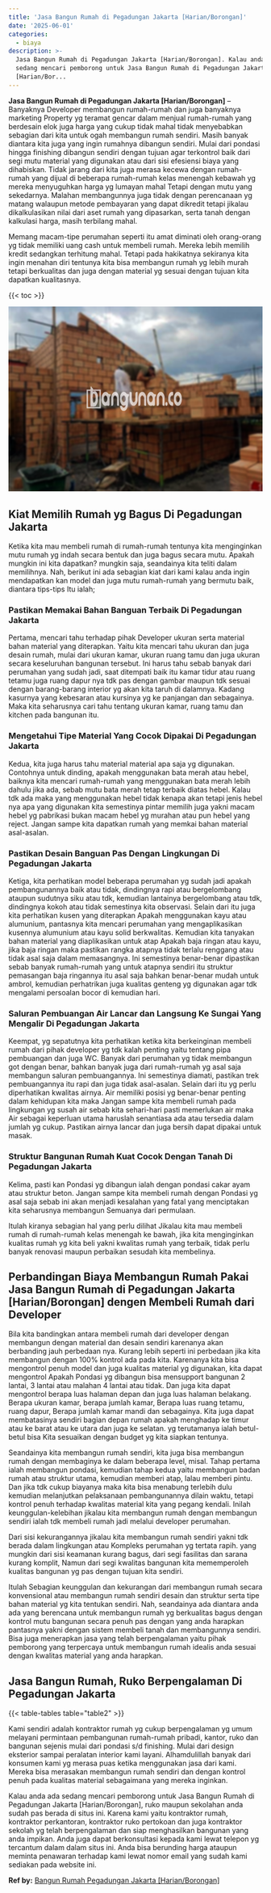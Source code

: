 ```yaml
---
title: 'Jasa Bangun Rumah di Pegadungan Jakarta [Harian/Borongan]'
date: '2025-06-01'
categories:
  - biaya
description: >-
  Jasa Bangun Rumah di Pegadungan Jakarta [Harian/Borongan]. Kalau anda ada
  sedang mencari pemborong untuk Jasa Bangun Rumah di Pegadungan Jakarta
  [Harian/Bor...
---
```


**Jasa Bangun Rumah di Pegadungan Jakarta \[Harian/Borongan\]** – Banyaknya Developer membangun rumah-rumah dan juga banyaknya marketing Property yg teramat gencar dalam menjual rumah-rumah yang berdesain elok juga harga yang cukup tidak mahal tidak menyebabkan sebagian dari kita untuk ogah membangun rumah sendiri. Masih banyak diantara kita juga yang ingin rumahnya dibangun sendiri. Mulai dari pondasi hingga finishing dibangun sendiri dengan tujuan agar terkontrol baik dari segi mutu material yang digunakan atau dari sisi efesiensi biaya yang dihabiskan. Tidak jarang dari kita juga merasa kecewa dengan rumah-rumah yang dijual di beberapa rumah-rumah kelas menengah kebawah yg mereka menyuguhkan harga yg lumayan mahal Tetapi dengan mutu yang sekedarnya. Malahan membangunnya juga tidak dengan perencanaan yg matang walaupun metode pembayaran yang dapat dikredit tetapi jikalau dikalkulasikan nilai dari aset rumah yang dipasarkan, serta tanah dengan kalkulasi harga, masih terbilang mahal.

Memang macam-tipe perumahan seperti itu amat diminati oleh orang-orang yg tidak memiliki uang cash untuk membeli rumah. Mereka lebih memilih kredit sedangkan terhitung mahal. Tetapi pada hakikatnya sekiranya kita ingin menahan diri tentunya kita bisa membangun rumah yg lebih murah tetapi berkualitas dan juga dengan material yg sesuai dengan tujuan kita dapatkan kualitasnya.

{{< toc >}}

![Jasa Bangun Rumah di Pegadungan Jakarta [Harian/Borongan]](/images/borong-bangunan-27.png)

## Kiat Memilih Rumah yg Bagus Di Pegadungan Jakarta

Ketika kita mau membeli rumah di rumah-rumah tentunya kita menginginkan mutu rumah yg indah secara bentuk dan juga bagus secara mutu. Apakah mungkin ini kita dapatkan? mungkin saja, seandainya kita teliti dalam memilihnya. Nah, berikut ini ada sebagian kiat dari kami kalau anda ingin mendapatkan kan model dan juga mutu rumah-rumah yang bermutu baik, diantara tips-tips Itu ialah;

### Pastikan Memakai Bahan Banguan Terbaik Di Pegadungan Jakarta

Pertama, mencari tahu terhadap pihak Developer ukuran serta material bahan material yang diterapkan. Yaitu kita mencari tahu ukuran dan juga desain rumah, mulai dari ukuran kamar, ukuran ruang tamu dan juga ukuran secara keseluruhan bangunan tersebut. Ini harus tahu sebab banyak dari perumahan yang sudah jadi, saat ditempati baik itu kamar tidur atau ruang tetamu juga ruang dapur nya tdk pas dengan gambar maupun tdk sesuai dengan barang-barang interior yg akan kita taruh di dalamnya. Kadang kasurnya yang kebesaran atau kursinya yg ke panjangan dan sebagainya. Maka kita seharusnya cari tahu tentang ukuran kamar, ruang tamu dan kitchen pada bangunan itu.

### Mengetahui Tipe Material Yang Cocok Dipakai Di Pegadungan Jakarta

Kedua, kita juga harus tahu material material apa saja yg digunakan. Contohnya untuk dinding, apakah menggunakan bata merah atau hebel, baiknya kita mencari rumah-rumah yang menggunakan bata merah lebih dahulu jika ada, sebab mutu bata merah tetap terbaik diatas hebel. Kalau tdk ada maka yang menggunakan hebel tidak kenapa akan tetapi jenis hebel nya apa yang digunakan kita semestinya pintar memilih juga yakni macam hebel yg pabrikasi bukan macam hebel yg murahan atau pun hebel yang reject. Jangan sampe kita dapatkan rumah yang memkai bahan material asal-asalan.

### Pastikan Desain Banguan Pas Dengan Lingkungan Di Pegadungan Jakarta

Ketiga, kita perhatikan model beberapa perumahan yg sudah jadi apakah pembangunannya baik atau tidak, dindingnya rapi atau bergelombang ataupun sudutnya siku atau tdk, kemudian lantainya bergelombang atau tdk, dindingnya kokoh atau tidak semestinya kita observasi. Selain dari itu juga kita perhatikan kusen yang diterapkan Apakah menggunakan kayu atau alumunium, pantasnya kita mencari perumahan yang mengaplikasikan kusennya alumunium atau kayu solid berkwalitas. Kemudian kita tanyakan bahan material yang diaplikasikan untuk atap Apakah baja ringan atau kayu, jika baja ringan maka pastikan rangka atapnya tidak terlalu renggang atau tidak asal saja dalam memasangnya. Ini semestinya benar-benar dipastikan sebab banyak rumah-rumah yang untuk atapnya sendiri itu struktur pemasangan baja ringannya itu asal saja bahkan benar-benar mudah untuk ambrol, kemudian perhatrikan juga kualitas genteng yg digunakan agar tdk mengalami persoalan bocor di kemudian hari.

### Saluran Pembuangan Air Lancar dan Langsung Ke Sungai Yang Mengalir Di Pegadungan Jakarta

Keempat, yg sepatutnya kita perhatikan ketika kita berkeinginan membeli rumah dari pihak developer yg tdk kalah penting yaitu tentang pipa pembuangan dan juga WC. Banyak dari perumahan yg tidak membangun got dengan benar, bahkan banyak juga dari rumah-rumah yg asal saja membangun saluran pembuangannya. Ini semestinya diamati, pastikan trek pembuangannya itu rapi dan juga tidak asal-asalan. Selain dari itu yg perlu diperhatikan kwalitas airnya. Air memiliki posisi yg benar-benar penting dalam kehidupan kita maka Jangan sampe kita membeli rumah pada lingkungan yg susah air sebab kita sehari-hari pasti memerlukan air maka Air sebagai keperluan utama haruslah senantiasa ada atau tersedia dalam jumlah yg cukup. Pastikan airnya lancar dan juga bersih dapat dipakai untuk masak.

### Struktur Bangunan Rumah Kuat Cocok Dengan Tanah Di Pegadungan Jakarta

Kelima, pasti kan Pondasi yg dibangun ialah dengan pondasi cakar ayam atau struktur beton. Jangan sampe kita membeli rumah dengan Pondasi yg asal saja sebab ini akan menjadi kesalahan yang fatal yang menciptakan kita seharusnya membangun Semuanya dari permulaan.

Itulah kiranya sebagian hal yang perlu dilihat Jikalau kita mau membeli rumah di rumah-rumah kelas menengah ke bawah, jika kita menginginkan kualitas rumah yg kita beli yakni kwalitas rumah yang terbaik, tidak perlu banyak renovasi maupun perbaikan sesudah kita membelinya.

## Perbandingan Biaya Membangun Rumah Pakai Jasa Bangun Rumah di Pegadungan Jakarta \[Harian/Borongan\] dengen Membeli Rumah dari Developer

Bila kita bandingkan antara membeli rumah dari developer dengan membangun dengan material dan desain sendiri karenanya akan berbanding jauh perbedaan nya. Kurang lebih seperti ini perbedaan jika kita membangun dengan 100% kontrol ada pada kita. Karenanya kita bisa mengontrol penuh model dan juga kualitas material yg digunakan, kita dapat mengontrol Apakah Pondasi yg dibangun bisa mensupport bangunan 2 lantai, 3 lantai atau malahan 4 lantai atau tidak. Dan juga kita dapat mengontrol berapa luas halaman depan dan juga luas halaman belakang. Berapa ukuran kamar, berapa jumlah kamar, Berapa luas ruang tetamu, ruang dapur, Berapa jumlah kamar mandi dan sebagainya. Kita juga dapat membatasinya sendiri bagian depan rumah apakah menghadap ke timur atau ke barat atau ke utara dan juga ke selatan. yg terutamanya ialah betul-betul bisa Kita sesuaikan dengan budget yg kita siapkan tentunya.

Seandainya kita membangun rumah sendiri, kita juga bisa membangun rumah dengan membaginya ke dalam beberapa level, misal. Tahap pertama ialah membangun pondasi, kemudian tahap kedua yaitu membangun badan rumah atau struktur utama, kemudian memberi atap, lalau memberi pintu. Dan jika tdk cukup biayanya maka kita bisa menabung terlebih dulu kemudian melanjutkan pelaksanaan pembangunannya dilain waktu, tetapi kontrol penuh terhadap kwalitas material kita yang pegang kendali. Inilah keunggulan-kelebihan jikalau kita membangun rumah dengan membangun sendiri ialah tdk membeli rumah jadi melalui developer perumahan.

Dari sisi kekurangannya jikalau kita membangun rumah sendiri yakni tdk berada dalam lingkungan atau Kompleks perumahan yg tertata rapih. yang mungkin dari sisi keamanan kurang bagus, dari segi fasilitas dan sarana kurang komplit, Namun dari segi kwalitas bangunan kita mememperoleh kualitas bangunan yg pas dengan tujuan kita sendiri.

Itulah Sebagian keunggulan dan kekurangan dari membangun rumah secara konvensional atau membangun rumah sendiri desain dan struktur serta tipe bahan material yg kita tentukan sendiri. Nah, seandainya ada diantara anda ada yang berencana untuk membangun rumah yg berkualitas bagus dengan kontrol mutu bangunan secara penuh pas dengan yang anda harapkan pantasnya yakni dengan sistem membeli tanah dan membangunnya sendiri. Bisa juga menerapkan jasa yang telah berpengalaman yaitu pihak pemborong yang terpercaya untuk membangun rumah idealis anda sesuai dengan kwalitas material yang anda harapkan.

## Jasa Bangun Rumah, Ruko Berpengalaman Di Pegadungan Jakarta

{{< table-tables table="table2" >}}

Kami sendiri adalah kontraktor rumah yg cukup berpengalaman yg umum melayani permintaan pembangunan rumah-rumah pribadi, kantor, ruko dan bangunan sejenis mulai dari pondasi s/d finishing. Mulai dari design eksterior sampai peralatan interior kami layani. Alhamdulillah banyak dari konsumen kami yg merasa puas ketika menggunakan jasa dari kami. Mereka bisa merasakan membangun rumah sendiri dan dengan kontrol penuh pada kualitas material sebagaimana yang mereka inginkan.

Kalau anda ada sedang mencari pemborong untuk Jasa Bangun Rumah di Pegadungan Jakarta \[Harian/Borongan\], ruko maupun sekolahan anda sudah pas berada di situs ini. Karena kami yaitu kontraktor rumah, kontraktor perkantoran, kontraktor ruko pertokoan dan juga kontraktor sekolah yg telah berpengalaman dan siap menghasilkan bangunan yang anda impikan. Anda juga dapat berkonsultasi kepada kami lewat telepon yg tercantum dalam dalam situs ini. Anda bisa berunding harga ataupun meminta penawaran terhadap kami lewat nomor email yang sudah kami sediakan pada website ini.

**Ref by:** [Bangun Rumah Pegadungan Jakarta [Harian/Borongan]](https://id.wikipedia.org/wiki/Bangun)
